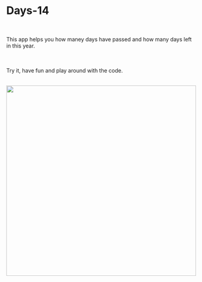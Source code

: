 # Days-14

<br/>

This app helps you how maney days have passed and how many days left in this year.

<br/><br/>
Try it, have fun and play around with the code.<br/><br/>


<img src="https://user-images.githubusercontent.com/57795657/74151940-f3692580-4c15-11ea-8f81-fadf1c798d1d.png" width="500" height = "500">
